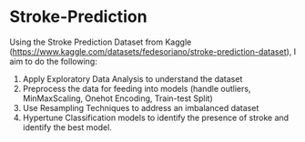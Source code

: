 # Stroke-Prediction

Using the Stroke Prediction Dataset from Kaggle (https://www.kaggle.com/datasets/fedesoriano/stroke-prediction-dataset), I aim to do the following:
1. Apply Exploratory Data Analysis to understand the dataset
2. Preprocess the data for feeding into models (handle outliers, MinMaxScaling, Onehot Encoding, Train-test Split)
3. Use Resampling Techniques to address an imbalanced dataset
4. Hypertune Classification models to identify the presence of stroke and identify the best model.
   
